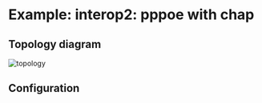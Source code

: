 # Example: interop2: pppoe with chap

## **Topology diagram**

![topology](/img/intop2-pppoe02.tst.png)

## **Configuration**
